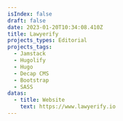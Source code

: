 ```yaml
---
isIndex: false
draft: false
date: 2023-01-20T10:34:08.410Z
title: Lawyerify
projects_types: Editorial
projects_tags:
  - Jamstack
  - Hugolify
  - Hugo
  - Decap CMS
  - Bootstrap
  - SASS
datas:
  - title: Website
    text: https://www.lawyerify.io
---
```

